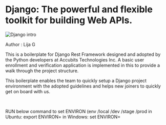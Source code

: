 # Django: The powerful and flexible toolkit for building Web APIs.


![Django intro](django_boiler_plate/static/images/django-logo.png)

Author : Lija G

This is a boilerplate for Django Rest Framework designed and adopted by the Python developers at Accubits Technologies Inc. A basic user enrollment and verification application is implemented in this to provide a walk through the project structure.

This boilerplate enables the team to quickly setup a Django project environment with the adopted guidelines and helps new joiners to quickly get on board with us.

<br>

RUN below command to set ENVIRON (env /local /dev /stage /prod
in Ubuntu:
	export ENVIRON=<environment name>
in Windows:
	set ENVIRON=<environment name>
